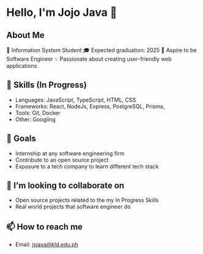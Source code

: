 # Hello, I'm Jojo Java 👋

## About Me
📖 Information System Student
🎓 Expected graduation: 2025
🚀 Aspire to be Software Engineer
💡  Passionate about creating user-friendly web applications

## 🔨 Skills (In Progress)
- Languages: JavaScript, TypeScript, HTML, CSS
- Frameworks: React, NodeJs, Express, PostgreSQL, Prisma, 
- Tools: Git, Docker
- Other: Googling

## 🎯 Goals
- Internship at any software engineering firm
- Contribute to an open source project
- Exposure to a tech company to learn different tech stack

## 🤝 I'm looking to collaborate on
- Open source projects related to the my In Progress Skills
- Real world projects that software engineer do

## 📫 How to reach me
- Email: jsjava@kld.edu.ph

<!--
## 🔭 Current Projects
- [ERNI Progressive Web Apps]
- [ERNI Swiss Web Apps]

## ⚡ Fun fact
- [Something interesting about yourself or your journey in tech]
<!--
**Joawesome7/Joawesome7** is a ✨ _special_ ✨ repository because its `README.md` (this file) appears on your GitHub profile.

Here are some ideas to get you started:

- 🔭 I’m currently working on ...
- 🌱 I’m currently learning ...
- 👯 I’m looking to collaborate on ...
- 🤔 I’m looking for help with ...
- 💬 Ask me about ...
- 📫 How to reach me: ...
- 😄 Pronouns: ...
- ⚡ Fun fact: ...
-->
